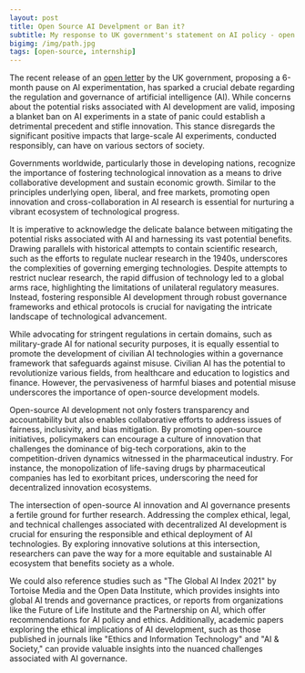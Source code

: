 ```yaml
---
layout: post
title: Open Source AI Develpment or Ban it?
subtitle: My response to UK government's statement on AI policy - open letter - that suggested we should enforce a 6-month AI pause.
bigimg: /img/path.jpg
tags: [open-source, internship]
---
```


The recent release of an [open letter](https://futureoflife.org/open-letter/pause-giant-ai-experiments/) by the UK government, proposing a 6-month pause on AI experimentation, has sparked a crucial debate regarding the regulation and governance of artificial intelligence (AI). While concerns about the potential risks associated with AI development are valid, imposing a blanket ban on AI experiments in a state of panic could establish a detrimental precedent and stifle innovation. This stance disregards the significant positive impacts that large-scale AI experiments, conducted responsibly, can have on various sectors of society.

Governments worldwide, particularly those in developing nations, recognize the importance of fostering technological innovation as a means to drive collaborative development and sustain economic growth. Similar to the principles underlying open, liberal, and free markets, promoting open innovation and cross-collaboration in AI research is essential for nurturing a vibrant ecosystem of technological progress.

It is imperative to acknowledge the delicate balance between mitigating the potential risks associated with AI and harnessing its vast potential benefits. Drawing parallels with historical attempts to contain scientific research, such as the efforts to regulate nuclear research in the 1940s, underscores the complexities of governing emerging technologies. Despite attempts to restrict nuclear research, the rapid diffusion of technology led to a global arms race, highlighting the limitations of unilateral regulatory measures. Instead, fostering responsible AI development through robust governance frameworks and ethical protocols is crucial for navigating the intricate landscape of technological advancement.

While advocating for stringent regulations in certain domains, such as military-grade AI for national security purposes, it is equally essential to promote the development of civilian AI technologies within a governance framework that safeguards against misuse. Civilian AI has the potential to revolutionize various fields, from healthcare and education to logistics and finance. However, the pervasiveness of harmful biases and potential misuse underscores the importance of open-source development models.

Open-source AI development not only fosters transparency and accountability but also enables collaborative efforts to address issues of fairness, inclusivity, and bias mitigation. By promoting open-source initiatives, policymakers can encourage a culture of innovation that challenges the dominance of big-tech corporations, akin to the competition-driven dynamics witnessed in the pharmaceutical industry. For instance, the monopolization of life-saving drugs by pharmaceutical companies has led to exorbitant prices, underscoring the need for decentralized innovation ecosystems.

The intersection of open-source AI innovation and AI governance presents a fertile ground for further research. Addressing the complex ethical, legal, and technical challenges associated with decentralized AI development is crucial for ensuring the responsible and ethical deployment of AI technologies. By exploring innovative solutions at this intersection, researchers can pave the way for a more equitable and sustainable AI ecosystem that benefits society as a whole.

We could also reference studies such as "The Global AI Index 2021" by Tortoise Media and the Open Data Institute, which provides insights into global AI trends and governance practices, or reports from organizations like the Future of Life Institute and the Partnership on AI, which offer recommendations for AI policy and ethics. Additionally, academic papers exploring the ethical implications of AI development, such as those published in journals like "Ethics and Information Technology" and "AI & Society," can provide valuable insights into the nuanced challenges associated with AI governance.

